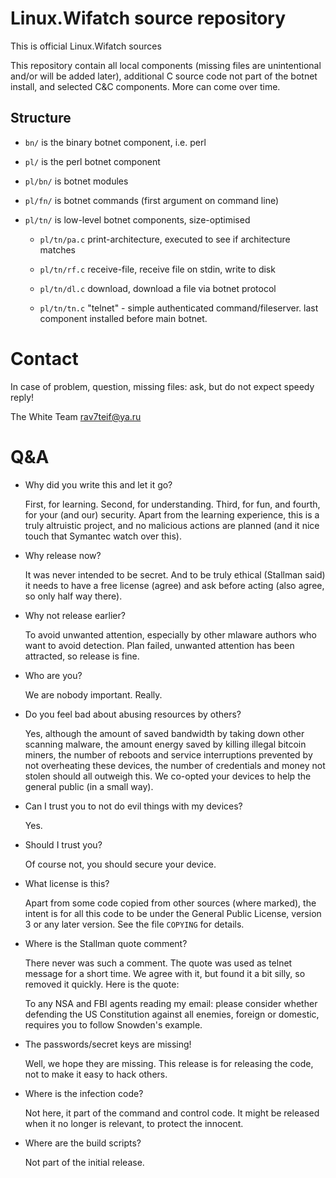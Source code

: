 # Linux.Wifatch source repository

This is official Linux.Wifatch sources

This repository contain all local components (missing files are
unintentional and/or will be added later), additional C source code not
part of the botnet install, and selected C&C components. More can come
over time.

## Structure

* `bn/` is the binary botnet component, i.e. perl

* `pl/` is the perl botnet component

* `pl/bn/` is botnet modules

* `pl/fn/` is botnet commands (first argument on command line)

* `pl/tn/` is low-level botnet components, size-optimised

   * `pl/tn/pa.c` print-architecture, executed to see if architecture matches

   * `pl/tn/rf.c` receive-file, receive file on stdin, write to disk

   * `pl/tn/dl.c` download, download a file via botnet protocol

   * `pl/tn/tn.c` "telnet" - simple authenticated command/fileserver. last
     component installed before main botnet.

# Contact

In case of problem, question, missing files: ask, but do not expect speedy
reply!

The White Team <rav7teif@ya.ru>

# Q&A

* Why did you write this and let it go?

  First, for learning. Second, for understanding. Third, for fun, and
  fourth, for your (and our) security. Apart from the learning experience,
  this is a truly altruistic project, and no malicious actions are planned
  (and it nice touch that Symantec watch over this).

* Why release now?

  It was never intended to be secret. And to be truly ethical (Stallman
  said) it needs to have a free license (agree) and ask before acting (also
  agree, so only half way there).

* Why not release earlier?

  To avoid unwanted attention, especially by other mlaware authors who want
  to avoid detection. Plan failed, unwanted attention has been attracted, so
  release is fine.

* Who are you?

  We are nobody important. Really.

* Do you feel bad about abusing resources by others?

  Yes, although the amount of saved bandwidth by taking down other
  scanning malware, the amount energy saved by killing illegal bitcoin
  miners, the number of reboots and service interruptions prevented by
  not overheating these devices, the number of credentials and money not
  stolen should all outweigh this. We co-opted your devices to help the
  general public (in a small way).

* Can I trust you to not do evil things with my devices?

  Yes.

* Should I trust you?

  Of course not, you should secure your device.

* What license is this?

  Apart from some code copied from other sources (where marked), the intent
  is for all this code to be under the General Public License, version 3 or
  any later version. See the file `COPYING` for details.

* Where is the Stallman quote comment?

  There never was such a comment. The quote was used as telnet message for
  a short time. We agree with it, but found it a bit silly, so removed it
  quickly. Here is the quote:

  To any NSA and FBI agents reading my email: please consider
  whether defending the US Constitution against all enemies,
  foreign or domestic, requires you to follow Snowden's example.

* The passwords/secret keys are missing!

  Well, we hope they are missing. This release is for releasing the code,
  not to make it easy to hack others.

* Where is the infection code?

  Not here, it part of the command and control code. It might be released
  when it no longer is relevant, to protect the innocent.

* Where are the build scripts?

  Not part of the initial release.

